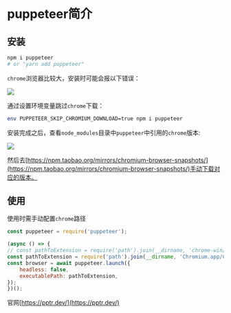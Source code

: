 # puppeteer简介
<!-- author:lingke.wang@mljr.com -->

## 安装

```bash
npm i puppeteer
# or "yarn add puppeteer"
```
`chrome`浏览器比较大，安装时可能会报以下错误：

![](http://ww4.sinaimg.cn/large/006tNc79ly1g40kwux1j7j30sx07mq36.jpg)


通过设置环境变量跳过`chrome`下载：

```bash
env PUPPETEER_SKIP_CHROMIUM_DOWNLOAD=true npm i puppeteer
```

安装完成之后，查看`node_modules`目录中`puppeteer`中引用的`chrome`版本:

![](http://ww4.sinaimg.cn/large/006tNc79ly1g40l1ut8nbj308701ia9u.jpg)

然后去[https://npm.taobao.org/mirrors/chromium-browser-snapshots/](https://npm.taobao.org/mirrors/chromium-browser-snapshots/)手动下载对应的版本。


## 使用

使用时需手动配置`chrome`路径

``` js
const puppeteer = require('puppeteer');

(async () => {
// const pathToExtension = require('path').join(__dirname, 'chrome-win/chrome.exe');
const pathToExtension = require('path').join(__dirname, 'Chromium.app/Contents/MacOS/Chromium');
const browser = await puppeteer.launch({
    headless: false,
    executablePath: pathToExtension,
});    
})();
```
官网[https://pptr.dev/](https://pptr.dev/)